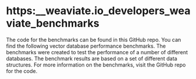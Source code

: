 # https:\_\_weaviate.io_developers_weaviate_benchmarks

The code for the benchmarks can be found in this GitHub repo. You can find the following vector database performance benchmarks. The benchmarks were created to test the performance of a number of different databases. The benchmark results are based on a set of different data structures. For more information on the benchmarks, visit the GitHub repo for the code.
